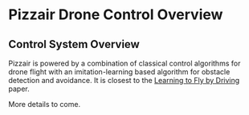 # Pizzair Drone Control Overview

## Control System Overview
Pizzair is powered by a combination of classical control algorithms for drone flight with an imitation-learning based algorithm for obstacle detection and avoidance. It is closest to the [Learning to Fly by Driving](https://ieeexplore.ieee.org/abstract/document/8264734) paper. 

More details to come. 